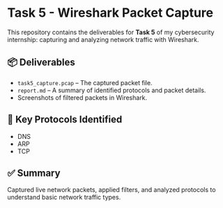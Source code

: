 # Task 5 - Wireshark Packet Capture

This repository contains the deliverables for **Task 5** of my cybersecurity internship: capturing and analyzing network traffic with Wireshark.

## 📦 Deliverables
- `task5_capture.pcap` – The captured packet file.
- `report.md` – A summary of identified protocols and packet details.
- Screenshots of filtered packets in Wireshark.

## 🔎 Key Protocols Identified
- DNS
- ARP
- TCP

## ✅ Summary
Captured live network packets, applied filters, and analyzed protocols to understand basic network traffic types.
